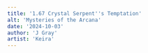 ```yaml
---
title: '1.67 Crystal Serpent''s Temptation'
alt: 'Mysteries of the Arcana'
date: '2024-10-03'
author: 'J Gray'
artist: 'Keira'
---
```

